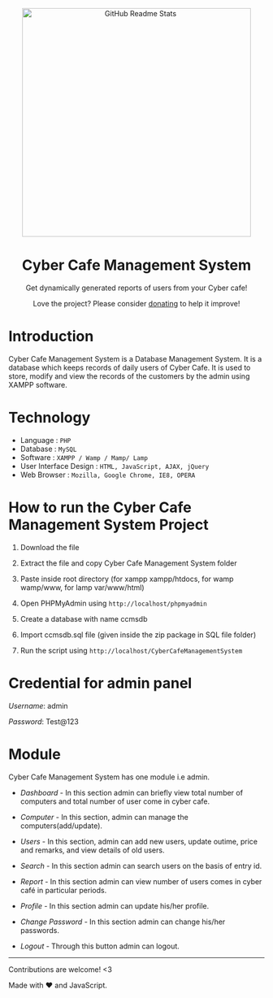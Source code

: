<p align="center">
 <img width="450px" src="https://mechomotive.com/wp-content/uploads/2021/06/DBMS.png" align="center" alt="GitHub Readme Stats" />
 <h1 align="center">Cyber Cafe Management System</h1>
 <p align="center">Get dynamically generated reports of users from your Cyber cafe!</p>
</p>

<p align="center">Love the project? Please consider <a href="">donating</a> to help it improve!
<p>

# Introduction

Cyber Cafe Management System is a Database Management System. It is a database which keeps records of daily users of Cyber Cafe. It is used to store, modify and view the records of the customers by the admin using XAMPP software.

# Technology

- Language : `PHP`
- Database : `MySQL`
- Software : `XAMPP / Wamp / Mamp/ Lamp`
- User Interface Design : `HTML, JavaScript, AJAX, jQuery`
- Web Browser : `Mozilla, Google Chrome, IE8, OPERA`

# How to run the Cyber Cafe Management System Project

1. Download the file

2. Extract the file and copy Cyber Cafe Management System folder

3. Paste inside root directory (for xampp xampp/htdocs, for wamp wamp/www, for lamp var/www/html)

4. Open PHPMyAdmin using `http://localhost/phpmyadmin`

5. Create a database with name ccmsdb

6. Import ccmsdb.sql file (given inside the zip package in SQL file folder)

7. Run the script using `http://localhost/CyberCafeManagementSystem`

# Credential for admin panel

_Username_: admin

_Password_: Test@123

# Module
Cyber Cafe Management System has one module i.e admin.

- _Dashboard_ - In this section admin can briefly view total number of computers and total number of user come in cyber cafe.

- _Computer_ - In this section, admin can manage the computers(add/update).

- _Users_ - In this section, admin can add new users, update outime, price and remarks, and view details of old users.

- _Search_ - In this section admin can search users on the basis of entry id.

- _Report_ - In this section admin can view number of users comes in cyber café in particular periods.

- _Profile_ - In this section admin can update his/her profile.

- _Change Password_ - In this section admin can change his/her passwords.

- _Logout_ - Through this button admin can logout.

---

Contributions are welcome! <3

Made with :heart: and JavaScript.
